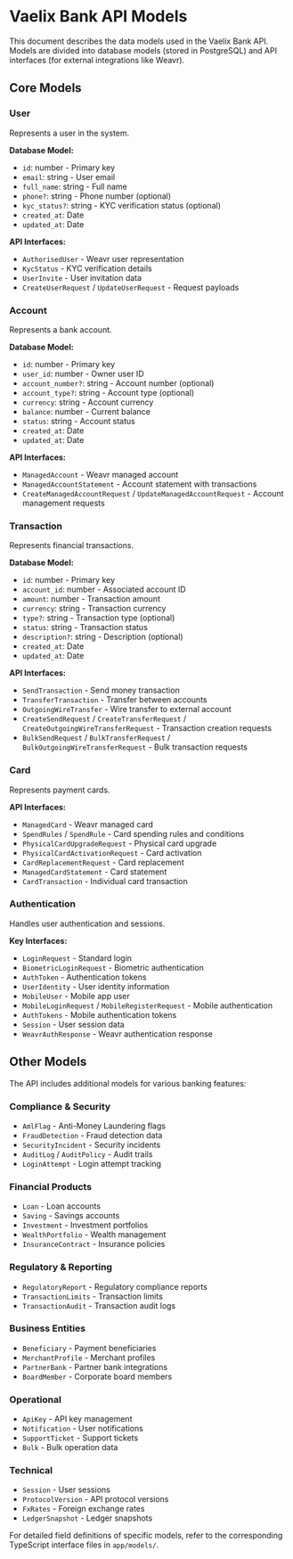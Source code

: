 # Vaelix Bank API Models

This document describes the data models used in the Vaelix Bank API. Models are divided into database models (stored in PostgreSQL) and API interfaces (for external integrations like Weavr).

## Core Models

### User

Represents a user in the system.

**Database Model:**
- `id`: number - Primary key
- `email`: string - User email
- `full_name`: string - Full name
- `phone?`: string - Phone number (optional)
- `kyc_status?`: string - KYC verification status (optional)
- `created_at`: Date
- `updated_at`: Date

**API Interfaces:**
- `AuthorisedUser` - Weavr user representation
- `KycStatus` - KYC verification details
- `UserInvite` - User invitation data
- `CreateUserRequest` / `UpdateUserRequest` - Request payloads

### Account

Represents a bank account.

**Database Model:**
- `id`: number - Primary key
- `user_id`: number - Owner user ID
- `account_number?`: string - Account number (optional)
- `account_type?`: string - Account type (optional)
- `currency`: string - Account currency
- `balance`: number - Current balance
- `status`: string - Account status
- `created_at`: Date
- `updated_at`: Date

**API Interfaces:**
- `ManagedAccount` - Weavr managed account
- `ManagedAccountStatement` - Account statement with transactions
- `CreateManagedAccountRequest` / `UpdateManagedAccountRequest` - Account management requests

### Transaction

Represents financial transactions.

**Database Model:**
- `id`: number - Primary key
- `account_id`: number - Associated account ID
- `amount`: number - Transaction amount
- `currency`: string - Transaction currency
- `type?`: string - Transaction type (optional)
- `status`: string - Transaction status
- `description?`: string - Description (optional)
- `created_at`: Date
- `updated_at`: Date

**API Interfaces:**
- `SendTransaction` - Send money transaction
- `TransferTransaction` - Transfer between accounts
- `OutgoingWireTransfer` - Wire transfer to external account
- `CreateSendRequest` / `CreateTransferRequest` / `CreateOutgoingWireTransferRequest` - Transaction creation requests
- `BulkSendRequest` / `BulkTransferRequest` / `BulkOutgoingWireTransferRequest` - Bulk transaction requests

### Card

Represents payment cards.

**API Interfaces:**
- `ManagedCard` - Weavr managed card
- `SpendRules` / `SpendRule` - Card spending rules and conditions
- `PhysicalCardUpgradeRequest` - Physical card upgrade
- `PhysicalCardActivationRequest` - Card activation
- `CardReplacementRequest` - Card replacement
- `ManagedCardStatement` - Card statement
- `CardTransaction` - Individual card transaction

### Authentication

Handles user authentication and sessions.

**Key Interfaces:**
- `LoginRequest` - Standard login
- `BiometricLoginRequest` - Biometric authentication
- `AuthToken` - Authentication tokens
- `UserIdentity` - User identity information
- `MobileUser` - Mobile app user
- `MobileLoginRequest` / `MobileRegisterRequest` - Mobile authentication
- `AuthTokens` - Mobile authentication tokens
- `Session` - User session data
- `WeavrAuthResponse` - Weavr authentication response

## Other Models

The API includes additional models for various banking features:

### Compliance & Security
- `AmlFlag` - Anti-Money Laundering flags
- `FraudDetection` - Fraud detection data
- `SecurityIncident` - Security incidents
- `AuditLog` / `AuditPolicy` - Audit trails
- `LoginAttempt` - Login attempt tracking

### Financial Products
- `Loan` - Loan accounts
- `Saving` - Savings accounts
- `Investment` - Investment portfolios
- `WealthPortfolio` - Wealth management
- `InsuranceContract` - Insurance policies

### Regulatory & Reporting
- `RegulatoryReport` - Regulatory compliance reports
- `TransactionLimits` - Transaction limits
- `TransactionAudit` - Transaction audit logs

### Business Entities
- `Beneficiary` - Payment beneficiaries
- `MerchantProfile` - Merchant profiles
- `PartnerBank` - Partner bank integrations
- `BoardMember` - Corporate board members

### Operational
- `ApiKey` - API key management
- `Notification` - User notifications
- `SupportTicket` - Support tickets
- `Bulk` - Bulk operation data

### Technical
- `Session` - User sessions
- `ProtocolVersion` - API protocol versions
- `FxRates` - Foreign exchange rates
- `LedgerSnapshot` - Ledger snapshots

For detailed field definitions of specific models, refer to the corresponding TypeScript interface files in `app/models/`.